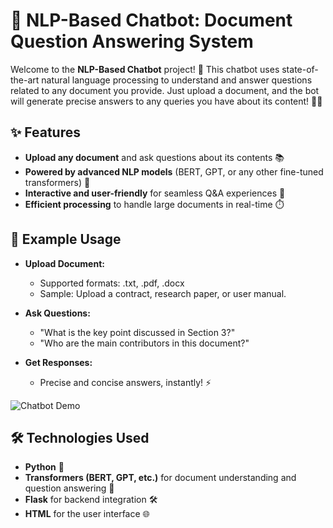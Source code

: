 # 🤖 NLP-Based Chatbot: Document Question Answering System

Welcome to the **NLP-Based Chatbot** project! 🎉 This chatbot uses state-of-the-art natural language processing to understand and answer questions related to any document you provide. Just upload a document, and the bot will generate precise answers to any queries you have about its content! 📄💬

## ✨ Features
- **Upload any document** and ask questions about its contents 📚
- **Powered by advanced NLP models** (BERT, GPT, or any other fine-tuned transformers) 🧠
- **Interactive and user-friendly** for seamless Q&A experiences 🎯
- **Efficient processing** to handle large documents in real-time ⏱️
  
## 👾 Example Usage
- **Upload Document:**
  - Supported formats: .txt, .pdf, .docx
  - Sample: Upload a contract, research paper, or user manual.
  
- **Ask Questions:**
  - "What is the key point discussed in Section 3?"
  - "Who are the main contributors in this document?"

- **Get Responses:** 
  - Precise and concise answers, instantly! ⚡

![Chatbot Demo](https://media.giphy.com/media/f9k1tV7HyORcngKF8v/giphy.gif)

## 🛠️ Technologies Used
- **Python** 🐍
- **Transformers (BERT, GPT, etc.)** for document understanding and question answering 🤖
- **Flask** for backend integration 🛠️
- **HTML** for the user interface 🌐
